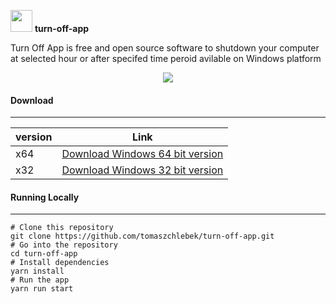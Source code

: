 
<img src="https://raw.githubusercontent.com/tomaszchlebek/turn-off-app/gh-pages/img/icoico.png" width="35"  height="35"/> **turn-off-app**

Turn Off App is free and open source software to shutdown your computer at selected hour or after specifed time peroid avilable on Windows platform

<p align="center">
  <img src="https://tomaszchlebek.github.io/turn-off-app/img/appForGithub.png" />
</p>


#### **Download**
___

| version | Link|
| ------ | ----------- |
| x64 | [Download Windows 64 bit version ](https://www.dropbox.com/s/yym5zu2e8rah2t7/TurnOffAppSetup_x64.exe?dl=1) |
| x32 |[Download Windows 32 bit version](https://www.dropbox.com/s/ioklvw66hp9b1dn/TurnOffAppSetup_x32.exe?dl=1) |


####  **Running Locally**
___

    # Clone this repository
    git clone https://github.com/tomaszchlebek/turn-off-app.git
    # Go into the repository
    cd turn-off-app
    # Install dependencies
    yarn install
    # Run the app
    yarn run start
